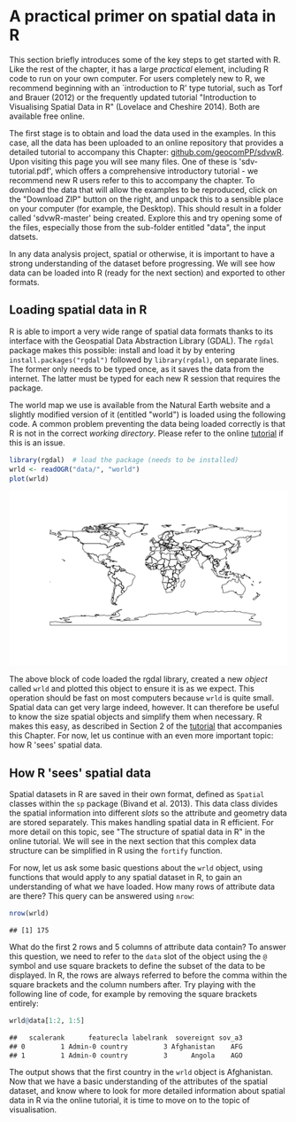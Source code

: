 A practical primer on spatial data in R
==================

This section briefly introduces some of the key steps to get started with R. 
Like the rest of the chapter, it has a large *practical* element, 
including R code to run on your own computer. For users completely new 
to R, we recommend beginning with an `introduction to R' type tutorial, 
such as Torf and Brauer (2012) or the frequently updated tutorial "Introduction
to Visualising Spatial Data in R" (Lovelace and Cheshire 2014). Both 
are available free online.

The first stage 
is to obtain and load the data used in the examples. In this case, all the 
data has been uploaded to an online repository that provides 
a detailed tutorial to accompany this Chapter:
[github.com/geocomPP/sdvwR](https://github.com/geocomPP/sdvwR/blob/master/sdv-tutorial.pdf?raw=true). 
Upon visiting this page you will see many files. One of these 
is 'sdv-tutorial.pdf', which offers a comprehensive introductory tutorial - we recommend new R users 
refer to this to accompany the chapter. To download the data
that will allow the examples to be reproduced, click on the "Download ZIP" 
button on the right, and unpack this to a sensible place
on your computer (for example, the Desktop). 
This should result in a folder called 'sdvwR-master' being created.
Explore this and try opening some of the files, 
especially those from the sub-folder entitled "data", the input datsets.

In any data analysis project, spatial or otherwise, it is important to
have a strong understanding of the dataset before progressing. 
We will see how data can be loaded into R (ready for the next section) and exported
to other formats.

## Loading spatial data in R

R is able to import a very wide range of spatial data formats thanks to
its interface with the Geospatial Data Abstraction Library (GDAL). 
The `rgdal` package makes this possible: install and 
load it by by entering `install.packages("rgdal")` followed by `library(rgdal)`, 
on separate lines. 
The former only needs to be typed once, as it saves the data from the internet. 
The latter must be typed for each new R session that requires the package.

The world map we use is available from the Natural Earth website and a
slightly modified version of it (entitled "world") is loaded using the following code.
A common problem preventing the data being loaded correctly is that 
R is not in the correct *working directory*. Please refer to the online 
[tutorial](https://github.com/geocomPP/sdvwR/blob/master/sdv-tutorial.pdf?raw=true) if this is an issue.


```r
library(rgdal)  # load the package (needs to be installed)
wrld <- readOGR("data/", "world")
plot(wrld)
```

![plot of chunk A Basic Map of the World](figure/A_Basic_Map_of_the_World.png) 


The above block of code loaded the rgdal library, created a new *object* called `wrld` and 
plotted this object to ensure it is as we expect.
This operation should be fast on most computers because `wrld` is quite small.
Spatial data can get very large indeed, however. 
It can therefore be useful to 
know the size spatial objects and simplify them when necessary.
R makes this easy, as described in Section 2 of the 
[tutorial](https://github.com/geocomPP/sdvwR/blob/master/sdv-tutorial.pdf?raw=true) that accompanies this Chapter. 
For now, let us continue with an even more important topic: how R 'sees' spatial data.

## How R 'sees' spatial data

Spatial datasets in R are saved in their own format, defined as 
`Spatial` classes within the `sp` package (Bivand et al. 2013). This data class divides the 
spatial information into different *slots* so the attribute and geometry data
are stored separately. This makes handling spatial data in R efficient.
For more detail on this topic, see "The structure of spatial data in R" in 
the online tutorial. We will see in the next section that this complex data
structure can be simplified in R using the `fortify` function. 

For now, let us ask some basic questions about the `wrld` object, using 
functions that would apply to any spatial dataset in R, to gain an understanding
of what we have loaded. How many rows of attribute data are there? This query can be answered using `nrow`:


```r
nrow(wrld)
```

```
## [1] 175
```


What do the first 2 rows and 5 columns of attribute data contain?
To answer this question, we need to refer to the `data` slot of the 
object using the `@` symbol and use square brackets to define the subset
of the data to be displayed. In R, the rows are always referred to before
the comma within the square brackets and the column numbers after. Try
playing with the following line of code, for example by removing the square
brackets entirely:


```r
wrld@data[1:2, 1:5]
```

```
##   scalerank      featurecla labelrank  sovereignt sov_a3
## 0         1 Admin-0 country         3 Afghanistan    AFG
## 1         1 Admin-0 country         3      Angola    AGO
```


The output shows that the first country in the `wrld` object is Afghanistan.
Now that we have a basic understanding of the attributes of the spatial dataset, 
and know where to look for more detailed information about spatial data in R via
the online tutorial, it is time to move on to the topic of visualisation.


